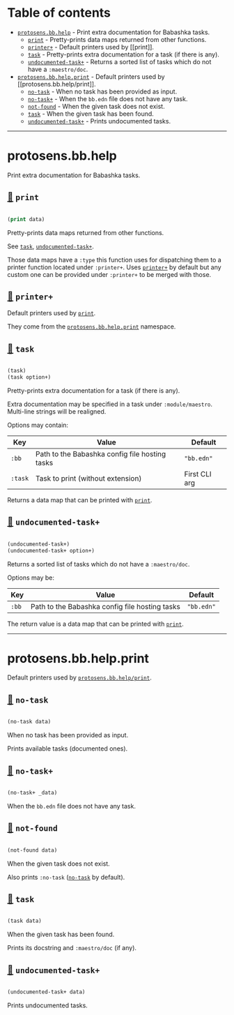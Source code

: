 # Table of contents
-  [`protosens.bb.help`](#protosens.bb.help)  - Print extra documentation for Babashka tasks.
    -  [`print`](#protosens.bb.help/print) - Pretty-prints data maps returned from other functions.
    -  [`printer+`](#protosens.bb.help/printer+) - Default printers used by [[print]].
    -  [`task`](#protosens.bb.help/task) - Pretty-prints extra documentation for a task (if there is any).
    -  [`undocumented-task+`](#protosens.bb.help/undocumented-task+) - Returns a sorted list of tasks which do not have a <code>:maestro/doc</code>.
-  [`protosens.bb.help.print`](#protosens.bb.help.print)  - Default printers used by [[protosens.bb.help/print]].
    -  [`no-task`](#protosens.bb.help.print/no-task) - When no task has been provided as input.
    -  [`no-task+`](#protosens.bb.help.print/no-task+) - When the <code>bb.edn</code> file does not have any task.
    -  [`not-found`](#protosens.bb.help.print/not-found) - When the given task does not exist.
    -  [`task`](#protosens.bb.help.print/task) - When the given task has been found.
    -  [`undocumented-task+`](#protosens.bb.help.print/undocumented-task+) - Prints undocumented tasks.

-----
# <a name="protosens.bb.help">protosens.bb.help</a>


Print extra documentation for Babashka tasks.




## <a name="protosens.bb.help/print">[:page_facing_up:](https://github.com/protosens/monorepo.cljc/blob/develop/module/bb.help/src/main/clj/protosens/bb/help.clj#L114-L134) `print`</a>
``` clojure

(print data)
```


Pretty-prints data maps returned from other functions.

   See [`task`](#protosens.bb.help/task), [`undocumented-task+`](#protosens.bb.help/undocumented-task+).
  
   Those data maps have a `:type` this function uses for dispatching them to a
   printer function located under `:printer+`.
   Uses [`printer+`](#protosens.bb.help/printer+) by default but any custom one can be provided under `:printer+`
   to be merged with those.

## <a name="protosens.bb.help/printer+">[:page_facing_up:](https://github.com/protosens/monorepo.cljc/blob/develop/module/bb.help/src/main/clj/protosens/bb/help.clj#L138-L148) `printer+`</a>

Default printers used by [`print`](#protosens.bb.help/print).

   They come from the [`protosens.bb.help.print`](#protosens.bb.help.print) namespace.

## <a name="protosens.bb.help/task">[:page_facing_up:](https://github.com/protosens/monorepo.cljc/blob/develop/module/bb.help/src/main/clj/protosens/bb/help.clj#L35-L80) `task`</a>
``` clojure

(task)
(task option+)
```


Pretty-prints extra documentation for a task (if there is any).

   Extra documentation may be specified in a task under `:module/maestro`.
   Multi-line strings will be realigned.

   Options may contain:

   | Key     | Value                                          | Default       |
   |---------|------------------------------------------------|---------------|
   | `:bb`   | Path to the Babashka config file hosting tasks | `"bb.edn"`  |
   | `:task` | Task to print (without extension)              | First CLI arg |
  
   Returns a data map that can be printed with [`print`](#protosens.bb.help/print).

## <a name="protosens.bb.help/undocumented-task+">[:page_facing_up:](https://github.com/protosens/monorepo.cljc/blob/develop/module/bb.help/src/main/clj/protosens/bb/help.clj#L83-L108) `undocumented-task+`</a>
``` clojure

(undocumented-task+)
(undocumented-task+ option+)
```


Returns a sorted list of tasks which do not have a `:maestro/doc`.

   Options may be:

   | Key   | Value                                          | Default      |
   |-------|------------------------------------------------|--------------|
   | `:bb` | Path to the Babashka config file hosting tasks | `"bb.edn"` |
  
   The return value is a data map that can be printed with [`print`](#protosens.bb.help/print).

-----
# <a name="protosens.bb.help.print">protosens.bb.help.print</a>


Default printers used by [`protosens.bb.help/print`](#protosens.bb.help/print).




## <a name="protosens.bb.help.print/no-task">[:page_facing_up:](https://github.com/protosens/monorepo.cljc/blob/develop/module/bb.help/src/main/clj/protosens/bb/help/print.clj#L11-L24) `no-task`</a>
``` clojure

(no-task data)
```


When no task has been provided as input.
  
   Prints available tasks (documented ones).

## <a name="protosens.bb.help.print/no-task+">[:page_facing_up:](https://github.com/protosens/monorepo.cljc/blob/develop/module/bb.help/src/main/clj/protosens/bb/help/print.clj#L28-L34) `no-task+`</a>
``` clojure

(no-task+ _data)
```


When the `bb.edn` file does not have any task.

## <a name="protosens.bb.help.print/not-found">[:page_facing_up:](https://github.com/protosens/monorepo.cljc/blob/develop/module/bb.help/src/main/clj/protosens/bb/help/print.clj#L38-L51) `not-found`</a>
``` clojure

(not-found data)
```


When the given task does not exist.

   Also prints `:no-task` ([`no-task`](#protosens.bb.help.print/no-task) by default).

## <a name="protosens.bb.help.print/task">[:page_facing_up:](https://github.com/protosens/monorepo.cljc/blob/develop/module/bb.help/src/main/clj/protosens/bb/help/print.clj#L55-L69) `task`</a>
``` clojure

(task data)
```


When the given task has been found.
  
   Prints its docstring and `:maestro/doc` (if any).

## <a name="protosens.bb.help.print/undocumented-task+">[:page_facing_up:](https://github.com/protosens/monorepo.cljc/blob/develop/module/bb.help/src/main/clj/protosens/bb/help/print.clj#L73-L86) `undocumented-task+`</a>
``` clojure

(undocumented-task+ data)
```


Prints undocumented tasks.
